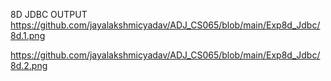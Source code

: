 8D JDBC OUTPUT 
https://github.com/jayalakshmicyadav/ADJ_CS065/blob/main/Exp8d_Jdbc/8d.1.png

https://github.com/jayalakshmicyadav/ADJ_CS065/blob/main/Exp8d_Jdbc/8d.2.png

